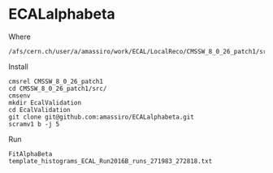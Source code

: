 # ECALalphabeta


Where

    /afs/cern.ch/user/a/amassiro/work/ECAL/LocalReco/CMSSW_8_0_26_patch1/src/EcalValidation/ECALalphabeta
    
    
Install

    cmsrel CMSSW_8_0_26_patch1
    cd CMSSW_8_0_26_patch1/src/
    cmsenv
    mkdir EcalValidation
    cd EcalValidation
    git clone git@github.com:amassiro/ECALalphabeta.git
    scramv1 b -j 5
    

Run

    FitAlphaBeta     template_histograms_ECAL_Run2016B_runs_271983_272818.txt 

